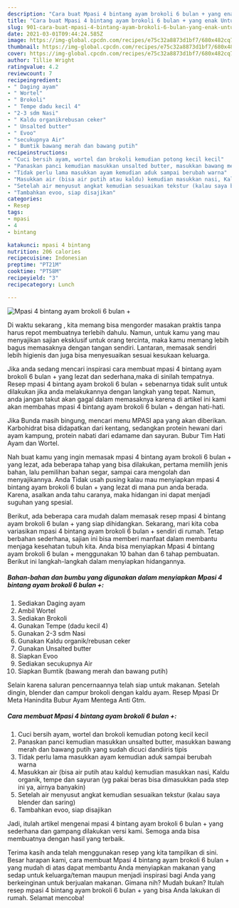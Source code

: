 ```yaml
---
description: "Cara buat Mpasi 4 bintang ayam brokoli 6 bulan + yang enak Untuk Jualan"
title: "Cara buat Mpasi 4 bintang ayam brokoli 6 bulan + yang enak Untuk Jualan"
slug: 901-cara-buat-mpasi-4-bintang-ayam-brokoli-6-bulan-yang-enak-untuk-jualan
date: 2021-03-01T09:44:24.585Z
image: https://img-global.cpcdn.com/recipes/e75c32a8873d1bf7/680x482cq70/mpasi-4-bintang-ayam-brokoli-6-bulan-foto-resep-utama.jpg
thumbnail: https://img-global.cpcdn.com/recipes/e75c32a8873d1bf7/680x482cq70/mpasi-4-bintang-ayam-brokoli-6-bulan-foto-resep-utama.jpg
cover: https://img-global.cpcdn.com/recipes/e75c32a8873d1bf7/680x482cq70/mpasi-4-bintang-ayam-brokoli-6-bulan-foto-resep-utama.jpg
author: Tillie Wright
ratingvalue: 4.2
reviewcount: 7
recipeingredient:
- " Daging ayam"
- " Wortel"
- " Brokoli"
- " Tempe dadu kecil 4"
- "2-3 sdm Nasi"
- " Kaldu organikrebusan ceker"
- " Unsalted butter"
- " Evoo"
- "secukupnya Air"
- " Bumtik bawang merah dan bawang putih"
recipeinstructions:
- "Cuci bersih ayam, wortel dan brokoli kemudian potong kecil kecil"
- "Panaskan panci kemudian masukkan unsalted butter, masukkan bawang merah dan bawang putih yang sudah dicuci dandiiris tipis"
- "Tidak perlu lama masukkan ayam kemudian aduk sampai berubah warna"
- "Masukkan air (bisa air putih atau kaldu) kemudian masukkan nasi, Kaldu organik, tempe dan sayuran (yg pakai beras bisa dimasukkan pada step ini ya, airnya banyakin)"
- "Setelah air menyusut angkat kemudian sesuaikan tekstur (kalau saya blender dan saring)"
- "Tambahkan evoo, siap disajikan"
categories:
- Resep
tags:
- mpasi
- 4
- bintang

katakunci: mpasi 4 bintang 
nutrition: 206 calories
recipecuisine: Indonesian
preptime: "PT21M"
cooktime: "PT58M"
recipeyield: "3"
recipecategory: Lunch

---
```



![Mpasi 4 bintang ayam brokoli 6 bulan +](https://img-global.cpcdn.com/recipes/e75c32a8873d1bf7/680x482cq70/mpasi-4-bintang-ayam-brokoli-6-bulan-foto-resep-utama.jpg)

Di waktu  sekarang , kita memang bisa mengorder masakan praktis tanpa harus repot membuatnya terlebih dahulu. Namun, untuk kamu yang mau menyajikan sajian eksklusif untuk orang tercinta, maka kamu memang lebih bagus memasaknya dengan tangan sendiri. Lantaran, memasak sendiri lebih higienis dan juga bisa menyesuaikan sesuai kesukaan keluarga.

Jika anda sedang mencari inspirasi cara membuat mpasi 4 bintang ayam brokoli 6 bulan + yang lezat dan sederhana,maka di sinilah tempatnya. Resep mpasi 4 bintang ayam brokoli 6 bulan +  sebenarnya tidak sulit untuk dilakukan jika anda melakukannya dengan langkah yang tepat. Namun, anda jangan takut akan gagal dalam memasaknya 
karena di artikel ini kami akan membahas mpasi 4 bintang ayam brokoli 6 bulan + dengan hati-hati.  

Jika Bunda masih bingung, mencari menu MPASI apa yang akan diberikan. Karbohidrat bisa didapatkan dari kentang, sedangkan protein hewani dari ayam kampung, protein nabati dari edamame dan sayuran. Bubur Tim Hati Ayam dan Wortel.

Nah buat kamu yang ingin memasak mpasi 4 bintang ayam brokoli 6 bulan + yang lezat, ada beberapa tahap yang bisa dilakukan, pertama memilih jenis bahan, lalu pemilihan bahan segar, sampai cara mengolah dan menyajikannya. Anda Tidak usah pusing kalau mau menyiapkan mpasi 4 bintang ayam brokoli 6 bulan + yang lezat di mana pun anda berada. Karena, asalkan anda  tahu caranya, maka hidangan ini dapat menjadi suguhan yang spesial.

Berikut, ada beberapa cara mudah dalam memasak resep mpasi 4 bintang ayam brokoli 6 bulan + yang siap dihidangkan. Sekarang, mari kita coba variasikan mpasi 4 bintang ayam brokoli 6 bulan + sendiri di rumah. Tetap berbahan sederhana, sajian ini bisa memberi manfaat dalam membantu menjaga kesehatan tubuh kita. Anda bisa menyiapkan Mpasi 4 bintang ayam brokoli 6 bulan + menggunakan 10 bahan dan 6 tahap pembuatan. Berikut ini langkah-langkah dalam menyiapkan hidangannya.

<!--inarticleads1-->

##### Bahan-bahan dan bumbu yang digunakan dalam menyiapkan Mpasi 4 bintang ayam brokoli 6 bulan +:

1. Sediakan  Daging ayam
1. Ambil  Wortel
1. Sediakan  Brokoli
1. Gunakan  Tempe (dadu kecil 4)
1. Gunakan 2-3 sdm Nasi
1. Gunakan  Kaldu organik/rebusan ceker
1. Gunakan  Unsalted butter
1. Siapkan  Evoo
1. Sediakan secukupnya Air
1. Siapkan  Bumtik (bawang merah dan bawang putih)


Selain karena saluran pencernaannya telah siap untuk makanan. Setelah dingin, blender dan campur brokoli dengan kaldu ayam. Resep Mpasi Dr Meta Hanindita Bubur Ayam Mentega Anti Gtm. 

<!--inarticleads2-->

##### Cara membuat Mpasi 4 bintang ayam brokoli 6 bulan +:

1. Cuci bersih ayam, wortel dan brokoli kemudian potong kecil kecil
1. Panaskan panci kemudian masukkan unsalted butter, masukkan bawang merah dan bawang putih yang sudah dicuci dandiiris tipis
1. Tidak perlu lama masukkan ayam kemudian aduk sampai berubah warna
1. Masukkan air (bisa air putih atau kaldu) kemudian masukkan nasi, Kaldu organik, tempe dan sayuran (yg pakai beras bisa dimasukkan pada step ini ya, airnya banyakin)
1. Setelah air menyusut angkat kemudian sesuaikan tekstur (kalau saya blender dan saring)
1. Tambahkan evoo, siap disajikan




Jadi, itulah artikel mengenai  mpasi 4 bintang ayam brokoli 6 bulan +  yang sederhana dan gampang dilakukan versi kami. Semoga anda bisa membuatnya dengan hasil yang terbaik. 

Terima kasih anda telah menggunakan resep yang kita tampilkan di sini. Besar harapan kami, cara membuat  Mpasi 4 bintang ayam brokoli 6 bulan + yang mudah di atas dapat membantu Anda menyiapkan makanan yang sedap untuk keluarga/teman maupun menjadi inspirasi bagi Anda yang berkeinginan untuk berjualan makanan. Gimana nih? Mudah bukan? Itulah resep mpasi 4 bintang ayam brokoli 6 bulan + yang bisa Anda lakukan di rumah. Selamat mencoba!

